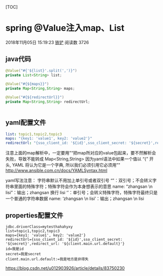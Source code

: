 [TOC]



# spring @Value注入map、List

2018年11月05日 15:19:23 [铁铲](https://me.csdn.net/u012903926) 阅读数 3726

## java代码

```java
@Value("#{'${list}'.split(',')}")
private List<String> list;
 
@Value("#{${maps}}")  
private Map<String,String> maps;

@Value("#{${redirectUrl}}")
private Map<String,String> redirectUrl;
 
```

## yaml配置文件

```yaml
list: topic1,topic2,topic3
maps: "{key1: 'value1', key2: 'value2'}"
redirectUrl: "{sso_client_id: '${id}',sso_client_secret: '${secret}',redirect_url: '${client.main.url.default}'}"
```

注意上面的map解析中，一定要用"“把map所对应的value包起来，要不然解析会失败，导致不能转成 Map<String,String>
因为yaml语法中如果一个值以 “{” 开头, YAML 将认为它是一个字典, 所以我们必须引用它必须用”"
<http://www.ansible.com.cn/docs/YAMLSyntax.html>

yaml写法注意：
字符串默认不用加上单引号或者双引号
“”：双引号；不会转义字符串里面的特殊字符；特殊字符会作为本身想表示的意思
name: “zhangsan \n lisi”：输出；zhangsan 换行 lisi
‘’：单引号；会转义特殊字符，特殊字符最终只是一个普通的字符串数据
name: ‘zhangsan \n lisi’：输出；zhangsan \n lisi

## properties配置文件

```properties
jdbc.driverClass=mytesthahahyxy
list=topic1,topic2,topic3
maps={key1: 'value1', key2: 'value2'}
redirectUrl={sso_client_id: '${id}',sso_client_secret: '${secret}',redirect_url: '${client.main.url.default}'}
id=我是id
secret=我是secret
client.main.url.default:=我是地方是非得失
```

 





<https://blog.csdn.net/u012903926/article/details/83750230>